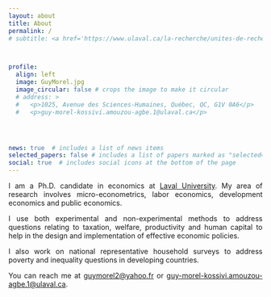 ```yaml
---
layout: about
title: About
permalink: /
# subtitle: <a href='https://www.ulaval.ca/la-recherche/unites-de-recherche/centres-de-recherche-reconnus/centre-de-recherche-sur-les-risques-les-enjeux-economiques-et-les-politiques-publiques-crrep'>Affiliations</a>. Address. Contacts. Moto. Etc.



profile:
  align: left
  image: GuyMorel.jpg
  image_circular: false # crops the image to make it circular
  # address: >
  #   <p>1025, Avenue des Sciences-Humaines, Québec, QC, G1V 0A6</p>
  #   <p>guy-morel-kossivi.amouzou-agbe.1@ulaval.ca</p>




news: true  # includes a list of news items
selected_papers: false # includes a list of papers marked as "selected={true}"
social: true  # includes social icons at the bottom of the page
---
```

<p align="justify">
I am a Ph.D. candidate in economics at <a href="https://www.fss.ulaval.ca/economique" target="_blank">Laval University</a>. My area of research involves micro-econometrics, labor economics, development economics and public economics.
</p>

<p align="justify">
I use  both experimental and non-experimental methods to address
questions relating to taxation, welfare, productivity and human capital to help in the design
and implementation of effective economic policies.
</p>

<p align="justify">
I also work on national representative household surveys to address poverty and inequality questions in developing countries.
</p>

<p align="justify">
You can reach me at <a href = "mailto: guymorel2@yahoo.fr"> guymorel2@yahoo.fr</a> or <a href = "mailto: guy-morel-kossivi.amouzou-agbe.1@ulaval.ca"> guy-morel-kossivi.amouzou-agbe.1@ulaval.ca</a>.
</p>




<!-- Write your biography here. Tell the world about yourself. Link to your favorite [subreddit](http://reddit.com). You can put a picture in, too. The code is already in, just name your picture `prof_pic.jpg` and put it in the `img/` folder.

Put your address / P.O. box / other info right below your picture. You can also disable any these elements by editing `profile` property of the YAML header of your `_pages/about.md`. Edit `_bibliography/papers.bib` and Jekyll will render your [publications page](/al-folio/publications/) automatically.

Link to your social media connections, too. This theme is set up to use [Font Awesome icons](http://fortawesome.github.io/Font-Awesome/) and [Academicons](https://jpswalsh.github.io/academicons/), like the ones below. Add your Facebook, Twitter, LinkedIn, Google Scholar, or just disable all of them. -->
